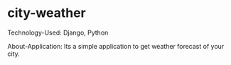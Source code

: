 # city-weather

Technology-Used: Django, Python

About-Application: 
Its a simple application to get weather forecast of your city.
